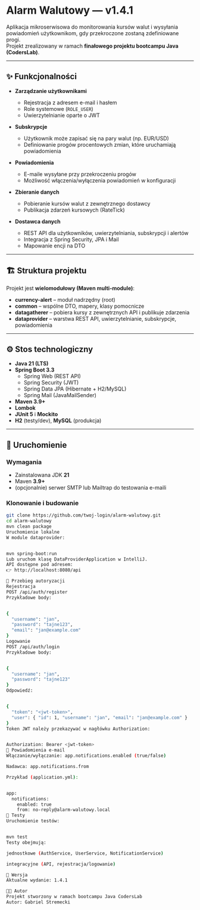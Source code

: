 # Alarm Walutowy — v1.4.1

Aplikacja mikroserwisowa do monitorowania kursów walut i wysyłania powiadomień użytkownikom, gdy przekroczone zostaną zdefiniowane progi.  
Projekt zrealizowany w ramach **finałowego projektu bootcampu Java (CodersLab)**.

---

## ✨ Funkcjonalności

- **Zarządzanie użytkownikami**
    - Rejestracja z adresem e-mail i hasłem
    - Role systemowe (`ROLE_USER`)
    - Uwierzytelnianie oparte o JWT

- **Subskrypcje**
    - Użytkownik może zapisać się na pary walut (np. EUR/USD)
    - Definiowanie progów procentowych zmian, które uruchamiają powiadomienia

- **Powiadomienia**
    - E-maile wysyłane przy przekroczeniu progów
    - Możliwość włączenia/wyłączenia powiadomień w konfiguracji

- **Zbieranie danych**
    - Pobieranie kursów walut z zewnętrznego dostawcy
    - Publikacja zdarzeń kursowych (RateTick)

- **Dostawca danych**
    - REST API dla użytkowników, uwierzytelniania, subskrypcji i alertów
    - Integracja z Spring Security, JPA i Mail
    - Mapowanie encji na DTO

---

## 🏗️ Struktura projektu

Projekt jest **wielomodułowy (Maven multi-module)**:

- **currency-alert** – moduł nadrzędny (root)
- **common** – wspólne DTO, mapery, klasy pomocnicze
- **datagatherer** – pobiera kursy z zewnętrznych API i publikuje zdarzenia
- **dataprovider** – warstwa REST API, uwierzytelnianie, subskrypcje, powiadomienia

---

## ⚙️ Stos technologiczny

- **Java 21 (LTS)**
- **Spring Boot 3.3**
    - Spring Web (REST API)
    - Spring Security (JWT)
    - Spring Data JPA (Hibernate + H2/MySQL)
    - Spring Mail (JavaMailSender)
- **Maven 3.9+**
- **Lombok**
- **JUnit 5** i **Mockito**
- **H2** (testy/dev), **MySQL** (produkcja)

---

## 🚀 Uruchomienie

### Wymagania

- Zainstalowana JDK **21**
- Maven **3.9+**
- (opcjonalnie) serwer SMTP lub Mailtrap do testowania e-maili

### Klonowanie i budowanie
```bash
git clone https://github.com/twoj-login/alarm-walutowy.git
cd alarm-walutowy
mvn clean package
Uruchomienie lokalne
W module dataprovider:


mvn spring-boot:run
Lub uruchom klasę DataProviderApplication w IntelliJ.
API dostępne pod adresem:
👉 http://localhost:8080/api

🔑 Przebieg autoryzacji
Rejestracja
POST /api/auth/register
Przykładowe body:


{
  "username": "jan",
  "password": "tajne123",
  "email": "jan@example.com"
}
Logowanie
POST /api/auth/login
Przykładowe body:


{
  "username": "jan",
  "password": "tajne123"
}
Odpowiedź:


{
  "token": "<jwt-token>",
  "user": { "id": 1, "username": "jan", "email": "jan@example.com" }
}
Token JWT należy przekazywać w nagłówku Authorization:


Authorization: Bearer <jwt-token>
📧 Powiadomienia e-mail
Włączanie/wyłączanie: app.notifications.enabled (true/false)

Nadawca: app.notifications.from

Przykład (application.yml):


app:
  notifications:
    enabled: true
    from: no-reply@alarm-walutowy.local
🧪 Testy
Uruchomienie testów:


mvn test
Testy obejmują:

jednostkowe (AuthService, UserService, NotificationService)

integracyjne (API, rejestracja/logowanie)

📄 Wersja
Aktualne wydanie: 1.4.1

👨‍💻 Autor
Projekt stworzony w ramach bootcampu Java CodersLab
Autor: Gabriel Stremecki